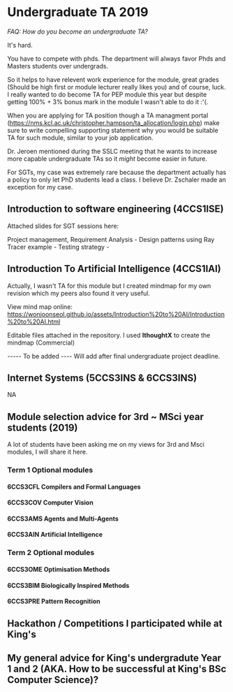 # Undergraduate TA 2019

*FAQ: How do you become an undergraduate TA?*

It's hard. 

You have to compete with phds. 
The department will always favor Phds and Masters students over undergrads.

So it helps to have relevent work experience for the module, great grades (Should be high first or module lecturer really likes you) and of course, luck. I really wanted to do become TA for PEP module this year but despite getting 100% + 3% bonus mark in the module I wasn't able to do it :'(.

When you are applying for TA position though a TA managment portal (https://nms.kcl.ac.uk/christopher.hampson/ta_allocation/login.php) make sure to write compelling supporting statement why you would be suitable TA for such module, similar to your job application.

Dr. Jeroen mentioned during the SSLC meeting that he wants to increase more capable undergraduate TAs so it *might* become easier in future.

For SGTs, my case was extremely rare because the department actually has a policy to only let PhD students lead a class. I believe Dr. Zschaler made an exception for my case.

## Introduction to software engineering (4CCS1ISE)

Attached slides for SGT sessions here:

Project management, Requirement Analysis - 
Design patterns using Ray Tracer example - 
Testing strategy -

## Introduction To Artificial Intelligence (4CCS1IAI)
Actually, I wasn't TA for this module but I created mindmap for my own revision which my peers also found it very useful.

View mind map online:
https://wonjoonseol.github.io/assets/Introduction%20to%20AI/Introduction%20to%20AI.html

Editable files attached in the repository.
I used **IthoughtX** to create the mindmap (Commercial)





----- To be added ----
Will add after final undergraduate project deadline.

## Internet Systems (5CCS3INS & 6CCS3INS)
NA


## Module selection advice for 3rd ~ MSci year students (2019)

A lot of students have been asking me on my views for 3rd and Msci modules,
I will share it here. 

### Term 1 Optional modules
#### 6CCS3CFL Compilers and Formal Languages

#### 6CCS3COV Computer Vision 

#### 6CCS3AMS Agents and Multi-Agents

#### 6CCS3AIN Artificial Intelligence 

### Term 2 Optional modules

#### 6CCS3OME Optimisation Methods

#### 6CCS3BIM Biologically Inspired Methods

#### 6CCS3PRE Pattern Recognition 


## Hackathon / Competitions I participated while at King's


## My general advice for King's undergradute Year 1 and 2 (AKA. How to be successful at King's BSc Computer Science)?
